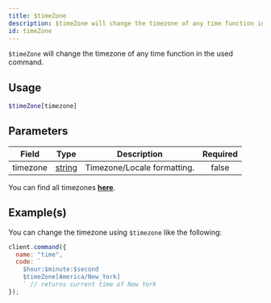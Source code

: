 ```yaml
---
title: $timeZone
description: $timeZone will change the timezone of any time function in the used command.
id: timeZone
---
```


`$timeZone` will change the timezone of any time function in the used command.

## Usage

```php
$timeZone[timezone]
```

## Parameters

| Field    | Type                                                                                              | Description                 | Required |
| -------- | ------------------------------------------------------------------------------------------------- | --------------------------- | :------: |
| timezone | [string](https://developer.mozilla.org/en-US/docs/Web/JavaScript/Reference/Global_Objects/String) | Timezone/Locale formatting. |  false   |

You can find all timezones **[here](https://gist.githubusercontent.com/diogocapela/12c6617fc87607d11fd62d2a4f42b02a/raw/8b5abde6f9c7d5570df3a2aa22325d7d20a8b5d7/moment-js-timezones.txt)**.

## Example(s)

You can change the timezone using `$timezone` like the following:

```javascript
client.command({
  name: "time",
  code: `
    $hour:$minute:$second
    $timeZone[America/New_York]
    ` // returns current time of New York
});
```
